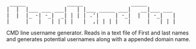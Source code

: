 <pre>
 _____             _____               _____         
|  |  |___ ___ ___|   | |___ _____ ___|   __|___ ___ 
|  |  |_ -| -_|  _| | | | .'|     | -_|  |  | -_|   |
|_____|___|___|_| |_|___|__,|_|_|_|___|_____|___|_|_|
</pre>

CMD line username generator. Reads in a text file of First and last names and generates potential usernames along with a appended domain name.
